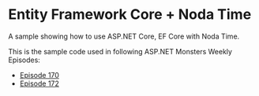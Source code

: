 # Entity Framework Core + Noda Time
A sample showing how to use ASP.NET Core, EF Core with Noda Time.

This is the sample code used in following ASP.NET Monsters Weekly Episodes:
- [Episode 170](https://youtu.be/zl0h2J6a0w4)
- [Episode 172](https://youtu.be/NnUoOdnsIko)
